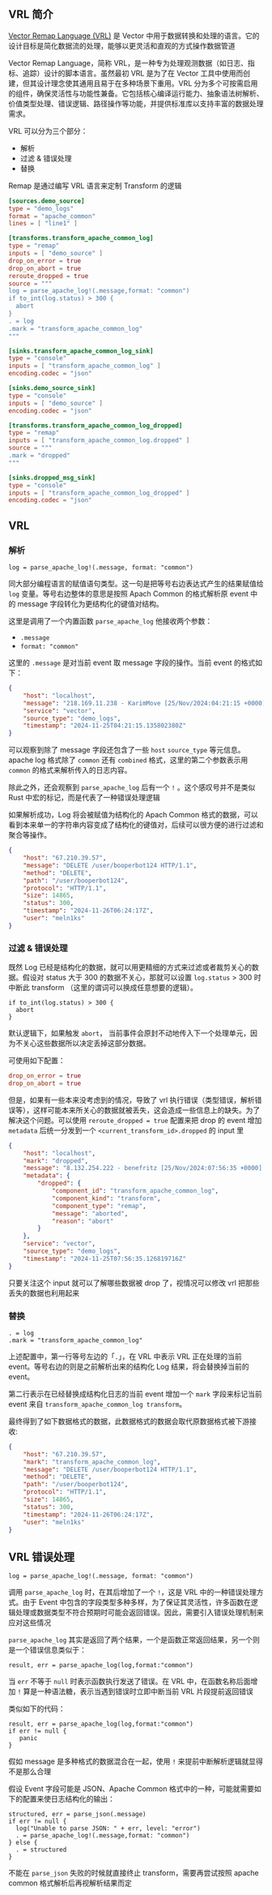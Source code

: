 ## VRL 简介

[Vector Remap Language (VRL)](https://vector.dev/docs/reference/vrl/) 是 Vector 中用于数据转换和处理的语言。它的设计目标是简化数据流的处理，能够以更灵活和直观的方式操作数据管道

Vector Remap Language，简称 VRL，是一种专为处理观测数据（如日志、指标、追踪）设计的脚本语言。虽然最初 VRL 是为了在 Vector 工具中使用而创建，但其设计理念使其通用且易于在多种场景下重用。VRL 分为多个可按需启用的组件，确保灵活性与功能性兼备。它包括核心编译运行能力、抽象语法树解析、价值类型处理、错误逻辑、路径操作等功能，并提供标准库以支持丰富的数据处理需求。

VRL 可以分为三个部分：

- 解析
- 过滤 & 错误处理
- 替换

Remap 是通过编写 VRL 语言来定制 Transform 的逻辑

```toml
[sources.demo_source]
type = "demo_logs"
format = "apache_common"
lines = [ "line1" ]

[transforms.transform_apache_common_log]
type = "remap"
inputs = [ "demo_source" ]
drop_on_error = true
drop_on_abort = true
reroute_dropped = true
source = """
log = parse_apache_log!(.message,format: "common")
if to_int(log.status) > 300 {
  abort
}
. = log
.mark = "transform_apache_common_log"
"""

[sinks.transform_apache_common_log_sink]
type = "console"
inputs = [ "transform_apache_common_log" ]
encoding.codec = "json"

[sinks.demo_source_sink]
type = "console"
inputs = [ "demo_source" ]
encoding.codec = "json"

[transforms.transform_apache_common_log_dropped]
type = "remap"
inputs = [ "transform_apache_common_log.dropped" ]
source = """
.mark = "dropped"
"""

[sinks.dropped_msg_sink]
type = "console"
inputs = [ "transform_apache_common_log_dropped" ]
encoding.codec = "json"
```

## VRL

### 解析

```vrl
log = parse_apache_log!(.message, format: "common")
```

同大部分编程语言的赋值语句类型。这一句是把等号右边表达式产生的结果赋值给 `log` 变量。等号右边整体的意思是按照 Apach Common 的格式解析原 event 中的 message 字段转化为更结构化的键值对结构。

这里是调用了一个内置函数 `parse_apache_log` 他接收两个参数：

- `.message`
- `format: "common"`

这里的 `.message` 是对当前 event 取 message 字段的操作。当前 event 的格式如下：

```json
{
    "host": "localhost",
    "message": "218.169.11.238 - KarimMove [25/Nov/2024:04:21:15 +0000] \"GET /wp-admin HTTP/1.0\" 410 36844",
    "service": "vector",
    "source_type": "demo_logs",
    "timestamp": "2024-11-25T04:21:15.135802380Z"
}
```

可以观察到除了 message 字段还包含了一些 `host` `source_type` 等元信息。apache log 格式除了 `common` 还有 `combined` 格式，这里的第二个参数表示用 `common` 的格式来解析传入的日志内容。

除此之外，还会观察到 `parse_apache_log` 后有一个 `!` 。这个感叹号并不是类似 Rust 中宏的标记，而是代表了一种错误处理逻辑

如果解析成功，Log 将会被赋值为结构化的 Apach Common 格式的数据，可以看到本来单一的字符串内容变成了结构化的键值对，后续可以很方便的进行过滤和聚合等操作。

```json
{
    "host": "67.210.39.57",
    "message": "DELETE /user/booperbot124 HTTP/1.1",
    "method": "DELETE",
    "path": "/user/booperbot124",
    "protocol": "HTTP/1.1",
    "size": 14865,
    "status": 300,
    "timestamp": "2024-11-26T06:24:17Z",
    "user": "meln1ks"
}
```

### 过滤 & 错误处理

既然 Log 已经是结构化的数据，就可以用更精细的方式来过滤或者裁剪关心的数据。假设对 status 大于 300 的数据不关心，那就可以设置 `log.status` > 300 时中断此 transform （这里的谓词可以换成任意想要的逻辑）。

```vrl
if to_int(log.status) > 300 {
  abort
}
```

默认逻辑下，如果触发 `abort`， 当前事件会原封不动地传入下一个处理单元，因为不关心这些数据所以决定丢掉这部分数据。

可使用如下配置：

```toml
drop_on_error = true
drop_on_abort = true
```

但是，如果有一些本来没考虑到的情况，导致了 vrl 执行错误（类型错误，解析错误等），这样可能本来所关心的数据就被丢失，这会造成一些信息上的缺失。为了解决这个问题。可以使用 `reroute_dropped = true` 配置来把 drop 的 event 增加 `metadata` 后统一分发到一个 `<current_transform_id>.dropped` 的 input 里

```json
{
    "host": "localhost",
    "mark": "dropped",
    "message": "8.132.254.222 - benefritz [25/Nov/2024:07:56:35 +0000] \"POST /controller/setup HTTP/1.1\" 550 36311",
    "metadata": {
        "dropped": {
            "component_id": "transform_apache_common_log",
            "component_kind": "transform",
            "component_type": "remap",
            "message": "aborted",
            "reason": "abort"
        }
    },
    "service": "vector",
    "source_type": "demo_logs",
    "timestamp": "2024-11-25T07:56:35.126819716Z"
}
```

只要关注这个 input 就可以了解哪些数据被 drop 了，视情况可以修改 vrl 把那些丢失的数据也利用起来

### 替换

```vrl
. = log
.mark = "transform_apache_common_log"
```

上述配置中，第一行等号左边的「`.`」，在 VRL 中表示 VRL 正在处理的当前 event。等号右边的则是之前解析出来的结构化 Log 结果，将会替换掉当前的 event。

第二行表示在已经替换成结构化日志的当前 event 增加一个 `mark` 字段来标记当前 event 来自 `transform_apache_common_log transform`。

最终得到了如下数据格式的数据，此数据格式的数据会取代原数据格式被下游接收:

```json
{
    "host": "67.210.39.57",
    "mark": "transform_apache_common_log",
    "message": "DELETE /user/booperbot124 HTTP/1.1",
    "method": "DELETE",
    "path": "/user/booperbot124",
    "protocol": "HTTP/1.1",
    "size": 14865,
    "status": 300,
    "timestamp": "2024-11-26T06:24:17Z",
    "user": "meln1ks"
}
```

## VRL 错误处理

```vrl
log = parse_apache_log!(.message, format: "common")
```

调用 `parse_apache_log` 时，在其后增加了一个 `!`，这是 VRL 中的一种错误处理方式。由于 Event 中包含的字段类型多种多样，为了保证其灵活性，许多函数在逻辑处理或数据类型不符合预期时可能会返回错误。因此，需要引入错误处理机制来应对这些情况

`parse_apache_log` 其实是返回了两个结果，一个是函数正常返回结果，另一个则是一个错误信息类似于：

```vrl
result, err = parse_apache_log(log,format:"common") 
```

当 `err` 不等于 `null` 时表示函数执行发送了错误。在 VRL 中，在函数名称后面增加 `!` 算是一种语法糖，表示当遇到错误时立即中断当前 VRL 片段提前返回错误

类似如下的代码：

```vrl
result, err = parse_apache_log(log,format:"common")
if err != null {
   panic
}
```

假如 message 是多种格式的数据混合在一起，使用 `!` 来提前中断解析逻辑就显得不是那么合理

假设 Event 字段可能是 JSON、Apache Common 格式中的一种，可能就需要如下的配置来使日志结构化的输出：

```vrl
structured, err = parse_json(.message)
if err != null {
  log("Unable to parse JSON: " + err, level: "error")
  . = parse_apache_log!(.message,format: "common")
} else {
  . = structured
}
```

不能在 `parse_json` 失败的时候就直接终止 transform，需要再尝试按照 apache common 格式解析后再视解析结果而定
